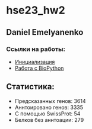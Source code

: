 # hse23_hw2
## Daniel Emelyanenko
### Ссылки на работы:

- [Инициализация](https://colab.research.google.com/drive/1CAwgdEVeRudIWc4ulrsMkpM8cCXjA511?usp=sharing)
- [Работа с BioPython](https://colab.research.google.com/drive/1f2_9ON4EyN2JxgK2d0JPPTXDO13rvuHz?usp=sharing)

## Статистика:
- Предсказанных генов: 3614
- Аннтоировано генов: 3335
- С помощью SwissProt: 54
- Белков без аннтоации: 279
